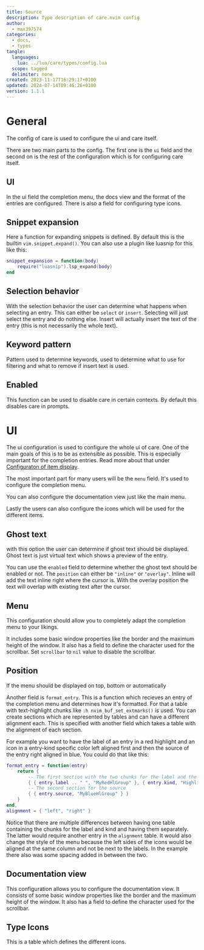 ```yaml
---
title: Source
description: Type description of care.nvim config
author: 
  - max397574
categories: 
  - docs,
  - types
tangle: 
  languages: 
    lua: ../lua/care/types/config.lua
  scope: tagged
  delimiter: none
created: 2023-11-17T16:29:17+0100
updated: 2024-07-14T09:46:26+0100
version: 1.1.1
---
```



# General
The config of care is used to configure the ui and care itself.

There are two main parts to the config. The first one is the `ui` field and the second on is the
rest of the configuration which is for configuring care itself.

## UI
In the ui field the completion menu, the docs view and the format of the entries are configured.
There is also a field for configuring type icons.

## Snippet expansion
Here a function for expanding snippets is defined. By default this is the builtin
`vim.snippet.expand()`. You can also use a plugin like luasnip for this like this:
```lua
snippet_expansion = function(body)
    require("luasnip").lsp_expand(body)
end
```
## Selection behavior

With the selection behavior the user can determine what happens when selecting an entry. This can
either be `select` or `insert`. Selecting will just select the entry and do nothing else. Insert
will actually insert the text of the entry (this is not necessarily the whole text).

## Keyword pattern
Pattern used to determine keywords, used to determine what to use for filtering and what to
remove if insert text is used.

## Enabled
This function can be used to disable care in certain contexts. By default this disables
care in prompts.

# UI
The ui configuration is used to configure the whole ui of care. One of the main goals of
this is to be as extensible as possible. This is especially important for the completion entries.
Read more about that under [Configuraton of item display](./design.md#configuraton-of-item-display).

The most important part for many users will be the `menu` field. It's used to configure the
completion menu.

You can also configure the documentation view just like the main menu.

Lastly the users can also configure the icons which will be used for the different items.

## Ghost text

with this option the user can determine if ghost text should be displayed. Ghost text is just
virtual text which shows a preview of the entry.

You can use the `enabled` field to determine whether the ghost text should be enabled or not.
The `position` can either be `"inline"` or `"overlay"`. Inline will add the text inline right
where the cursor is. With the overlay position the text will overlap with existing text after the
cursor.

## Menu
This configuration should allow you to completely adapt the completion menu to your likings.

It includes some basic window properties like the border and the maximum height of the window. It
also has a field to define the character used for the scrollbar.
Set `scrollbar` to `nil` value to disable the scrollbar.

## Position

If the menu should be displayed on top, bottom or automatically

Another field is `format_entry`. This is a function which recieves an entry of the completion
menu and determines how it's formatted. For that a table with text-highlight chunks like
`:h nvim_buf_set_extmarks()` is used. You can create sections which are represented by tables
and can have a different alignment each. This is specified with another field which takes a table
with the alignment of each section.

For example you want to have the label of an entry in a red highlight and an icon in a entry-kind
specific color left aligned first and then the source of the entry right aligned in blue.
You could do that like this:
```lua
format_entry = function(entry)
    return {
        -- The first section with the two chunks for the label and the icon
        { { entry.label .. " ", "MyRedHlGroup" }, { entry.kind, "HighlightKind" .. entry.kind } }
        -- The second section for the source
        { { entry.source, "MyBlueHlGroup" } }
    }
end,
alignment = { "left", "right" }
```

Notice that there are multiple differences between having one table containing the chunks for the
label and kind and having them separately. The latter would require another entry in the `alignment`
table. It would also change the style of the menu because the left sides of the icons would be
aligned at the same column and not be next to the labels. In the example there also was some
spacing added in between the two.

## Documentation view
This configuration allows you to configure the documentation view.
It consists of some basic window properties like the border and the maximum height of the window.
It also has a field to define the character used for the scrollbar.

## Type Icons
This is a table which defines the different icons.
